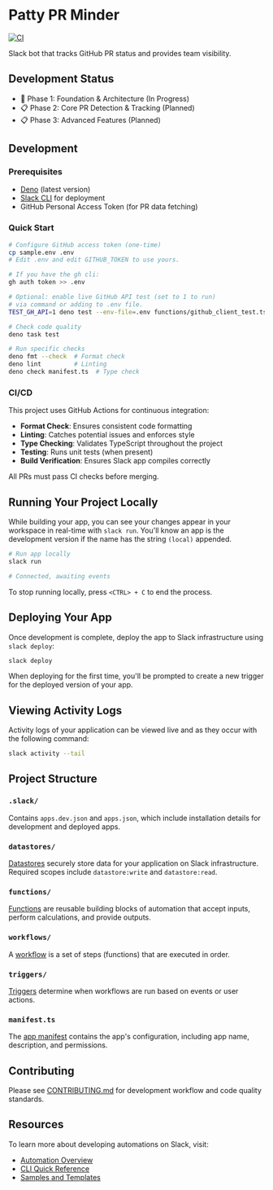 # Patty PR Minder

[![CI](https://github.com/cheefbird/patty-pr-minder/actions/workflows/ci.yml/badge.svg)](https://github.com/cheefbird/patty-pr-minder/actions/workflows/ci.yml)

Slack bot that tracks GitHub PR status and provides team visibility.

## Development Status

- 🔄 Phase 1: Foundation & Architecture (In Progress)
- 📋 Phase 2: Core PR Detection & Tracking (Planned)
- 📋 Phase 3: Advanced Features (Planned)

## Development

### Prerequisites

- [Deno](https://deno.land/) (latest version)
- [Slack CLI](https://api.slack.com/automation/cli) for deployment
- GitHub Personal Access Token (for PR data fetching)

### Quick Start

```bash
# Configure GitHub access token (one-time)
cp sample.env .env
# Edit .env and edit GITHUB_TOKEN to use yours.

# If you have the gh cli:
gh auth token >> .env

# Optional: enable live GitHub API test (set to 1 to run)
# via command or adding to .env file.
TEST_GH_API=1 deno test --env-file=.env functions/github_client_test.ts

# Check code quality
deno task test

# Run specific checks
deno fmt --check  # Format check
deno lint         # Linting
deno check manifest.ts  # Type check
```

### CI/CD

This project uses GitHub Actions for continuous integration:

- **Format Check**: Ensures consistent code formatting
- **Linting**: Catches potential issues and enforces style
- **Type Checking**: Validates TypeScript throughout the project
- **Testing**: Runs unit tests (when present)
- **Build Verification**: Ensures Slack app compiles correctly

All PRs must pass CI checks before merging.

## Running Your Project Locally

While building your app, you can see your changes appear in your workspace in
real-time with `slack run`. You'll know an app is the development version if the
name has the string `(local)` appended.

```bash
# Run app locally
slack run

# Connected, awaiting events
```

To stop running locally, press `<CTRL> + C` to end the process.

## Deploying Your App

Once development is complete, deploy the app to Slack infrastructure using
`slack deploy`:

```bash
slack deploy
```

When deploying for the first time, you'll be prompted to create a new trigger
for the deployed version of your app.

## Viewing Activity Logs

Activity logs of your application can be viewed live and as they occur with the
following command:

```bash
slack activity --tail
```

## Project Structure

### `.slack/`

Contains `apps.dev.json` and `apps.json`, which include installation details for
development and deployed apps.

### `datastores/`

[Datastores](https://api.slack.com/automation/datastores) securely store data
for your application on Slack infrastructure. Required scopes include
`datastore:write` and `datastore:read`.

### `functions/`

[Functions](https://api.slack.com/automation/functions) are reusable building
blocks of automation that accept inputs, perform calculations, and provide
outputs.

### `workflows/`

A [workflow](https://api.slack.com/automation/workflows) is a set of steps
(functions) that are executed in order.

### `triggers/`

[Triggers](https://api.slack.com/automation/triggers) determine when workflows
are run based on events or user actions.

### `manifest.ts`

The [app manifest](https://api.slack.com/automation/manifest) contains the app's
configuration, including app name, description, and permissions.

## Contributing

Please see [CONTRIBUTING.md](CONTRIBUTING.md) for development workflow and code
quality standards.

## Resources

To learn more about developing automations on Slack, visit:

- [Automation Overview](https://api.slack.com/automation)
- [CLI Quick Reference](https://api.slack.com/automation/cli/quick-reference)
- [Samples and Templates](https://api.slack.com/automation/samples)
